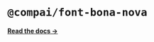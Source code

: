 # `@compai/font-bona-nova`

[**Read the docs &rarr;**](https://components.ai/docs/typefaces/bona-nova)
